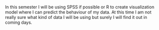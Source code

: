 In this semester I will be using SPSS if possible or R to create visualization model where I can predict the behaviour of my data. At this time I am not really sure what kind of data I will be using but surely I will find it out in coming days. 
